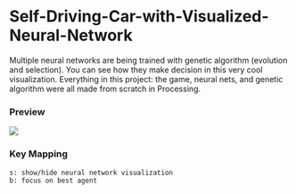 # Self-Driving-Car-with-Visualized-Neural-Network
Multiple neural networks are being trained with genetic algorithm (evolution and selection). You can see how they make decision in this very cool visualization. Everything in this project: the game, neural nets, and genetic algorithm were all made from scratch in Processing.

### Preview
![](https://github.com/manfredmichael/Self-Driving-Car-with-Visualized-Neural-Network/blob/master/data/preview.gif?raw=true)

### Key Mapping
```
s: show/hide neural network visualization
b: focus on best agent
```
